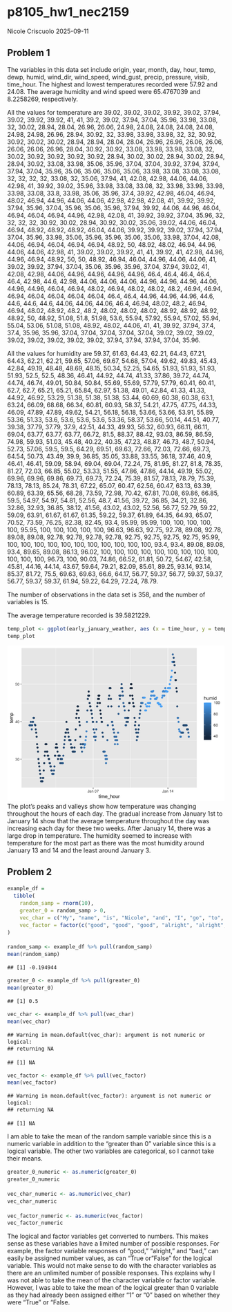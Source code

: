 p8105_hw1_nec2159
================
Nicole Criscuolo
2025-09-11

## Problem 1

The variables in this data set include origin, year, month, day, hour,
temp, dewp, humid, wind_dir, wind_speed, wind_gust, precip, pressure,
visib, time_hour. The highest and lowest temperatures recorded were
57.92 and 24.08. The average humidity and wind speed were 65.4767039 and
8.2258269, respectively.

All the values for temperature are 39.02, 39.02, 39.02, 39.92, 39.02,
37.94, 39.02, 39.92, 39.92, 41, 41, 39.2, 39.02, 37.94, 37.04, 35.96,
33.98, 33.08, 32, 30.02, 28.94, 28.04, 26.96, 26.06, 24.98, 24.08,
24.08, 24.08, 24.08, 24.98, 24.98, 26.96, 28.94, 30.92, 32, 33.98,
33.98, 33.98, 32, 32, 30.92, 30.92, 30.02, 30.02, 28.94, 28.94, 28.04,
28.04, 26.96, 26.96, 26.06, 26.06, 26.06, 26.06, 26.96, 28.04, 30.92,
30.92, 33.08, 33.98, 33.98, 33.08, 32, 30.02, 30.92, 30.92, 30.92,
30.92, 28.94, 30.02, 30.02, 28.94, 30.02, 28.94, 28.94, 30.92, 33.08,
33.98, 35.06, 35.96, 37.04, 37.04, 39.92, 37.94, 37.94, 37.94, 37.04,
35.96, 35.06, 35.06, 35.06, 35.06, 33.98, 33.08, 33.08, 33.08, 32, 32,
32, 32, 33.08, 32, 35.06, 37.94, 41, 42.08, 42.98, 44.06, 44.06, 42.98,
41, 39.92, 39.02, 35.96, 33.98, 33.08, 33.08, 32, 33.98, 33.98, 33.98,
33.98, 33.08, 33.8, 33.98, 35.06, 35.96, 37.4, 39.92, 42.98, 46.04,
46.94, 48.02, 46.94, 44.96, 44.06, 44.06, 42.98, 42.98, 42.08, 41,
39.92, 39.92, 37.94, 35.96, 37.04, 35.96, 35.06, 35.96, 37.94, 39.92,
44.06, 44.96, 46.04, 46.94, 46.04, 46.94, 44.96, 42.98, 42.08, 41,
39.92, 39.92, 37.04, 35.96, 32, 32, 32, 32, 30.92, 30.02, 28.94, 30.92,
30.02, 35.06, 39.02, 44.06, 46.04, 46.94, 48.92, 48.92, 48.92, 46.04,
44.06, 39.92, 39.92, 39.02, 37.94, 37.94, 37.04, 35.96, 33.98, 35.06,
35.96, 35.96, 35.06, 35.06, 33.98, 37.04, 42.08, 44.06, 46.94, 46.04,
46.94, 46.94, 48.92, 50, 48.92, 48.02, 46.94, 44.96, 44.06, 44.06,
42.98, 41, 39.02, 39.02, 39.92, 41, 41, 39.92, 41, 42.98, 44.96, 44.96,
46.94, 48.92, 50, 50, 48.92, 46.94, 46.04, 44.96, 44.06, 44.06, 41,
39.02, 39.92, 37.94, 37.04, 35.06, 35.96, 35.96, 37.04, 37.94, 39.02,
41, 42.08, 42.98, 44.06, 44.96, 44.96, 44.96, 44.96, 46.4, 46.4, 46.4,
46.4, 46.4, 42.98, 44.6, 42.98, 44.06, 44.06, 44.06, 44.96, 44.96,
44.96, 44.06, 44.96, 44.96, 46.04, 46.94, 48.02, 46.94, 48.02, 48.02,
48.2, 46.94, 46.94, 46.94, 46.04, 46.04, 46.04, 46.04, 46.4, 46.4,
44.96, 44.96, 44.96, 44.6, 44.6, 44.6, 44.6, 44.06, 44.06, 44.06, 46.4,
46.94, 48.02, 48.2, 46.94, 46.94, 48.02, 48.92, 48.2, 48.2, 48.02,
48.02, 48.02, 48.92, 48.92, 48.92, 48.92, 50, 48.92, 51.08, 51.8, 51.98,
53.6, 55.94, 57.92, 55.94, 57.02, 55.94, 55.04, 53.06, 51.08, 51.08,
48.92, 48.02, 44.06, 41, 41, 39.92, 37.94, 37.4, 37.4, 35.96, 35.96,
37.04, 37.04, 37.04, 37.04, 37.04, 39.02, 39.02, 39.02, 39.02, 39.02,
39.02, 39.02, 39.02, 37.94, 37.94, 37.94, 37.04, 35.96.

All the values for humidity are 59.37, 61.63, 64.43, 62.21, 64.43,
67.21, 64.43, 62.21, 62.21, 59.65, 57.06, 69.67, 54.68, 57.04, 49.62,
49.83, 45.43, 42.84, 49.19, 48.48, 48.69, 48.15, 50.34, 52.25, 54.65,
51.93, 51.93, 51.93, 51.93, 52.5, 52.5, 48.36, 46.41, 44.92, 44.74,
41.33, 37.86, 39.72, 44.74, 44.74, 46.74, 49.01, 50.84, 50.84, 55.69,
55.69, 57.79, 57.79, 60.41, 60.41, 62.7, 62.7, 65.21, 65.21, 65.84,
62.97, 51.38, 49.01, 42.84, 41.33, 41.33, 44.92, 46.92, 53.29, 51.38,
51.38, 51.38, 53.44, 60.69, 60.38, 60.38, 63.1, 63.24, 66.09, 68.68,
66.34, 60.81, 60.93, 58.37, 54.21, 47.75, 47.75, 44.33, 46.09, 47.89,
47.89, 49.62, 54.21, 56.18, 56.18, 53.66, 53.66, 53.91, 55.89, 53.36,
51.33, 53.6, 53.6, 53.6, 53.6, 53.36, 58.37, 53.66, 50.14, 44.51, 40.77,
39.38, 37.79, 37.79, 37.9, 42.51, 44.33, 49.93, 56.32, 60.93, 66.11,
66.11, 69.04, 63.77, 63.77, 63.77, 66.72, 81.5, 88.37, 88.42, 93.03,
86.59, 86.59, 74.98, 59.93, 51.03, 45.48, 40.22, 40.35, 47.23, 48.87,
46.73, 48.7, 50.94, 52.73, 57.06, 59.5, 59.5, 64.29, 69.51, 69.63,
72.66, 72.03, 72.66, 69.73, 64.54, 50.73, 43.49, 39.9, 36.85, 35.05,
33.88, 33.55, 36.18, 37.46, 40.9, 46.41, 46.41, 59.09, 58.94, 69.04,
69.04, 72.24, 75, 81.95, 81.27, 81.8, 78.35, 81.27, 72.03, 66.85, 55.02,
53.33, 51.55, 47.86, 47.86, 44.14, 49.19, 55.02, 69.96, 69.96, 69.86,
69.73, 69.73, 72.24, 75.39, 81.57, 78.13, 78.79, 75.39, 78.13, 78.13,
85.24, 78.31, 67.22, 65.07, 60.47, 62.56, 60.47, 63.13, 63.39, 60.89,
63.39, 65.56, 68.28, 73.59, 72.98, 70.42, 67.81, 70.08, 69.86, 66.85,
59.5, 54.97, 54.97, 54.81, 52.56, 48.7, 41.56, 39.72, 36.85, 34.21,
32.86, 32.86, 32.93, 36.85, 38.12, 41.56, 43.02, 43.02, 52.56, 56.77,
52.79, 59.22, 59.09, 63.91, 61.67, 61.67, 61.35, 59.22, 59.37, 61.89,
64.35, 64.93, 65.07, 70.52, 73.59, 76.25, 82.38, 82.45, 93.4, 95.99,
95.99, 100, 100, 100, 100, 100, 95.95, 100, 100, 100, 100, 100, 96.63,
96.63, 92.75, 92.78, 89.08, 92.78, 89.08, 89.08, 92.78, 92.78, 92.78,
92.78, 92.75, 92.75, 92.75, 92.75, 95.99, 100, 100, 100, 100, 100, 100,
100, 100, 100, 100, 100, 93.4, 93.4, 89.08, 89.08, 93.4, 89.65, 89.08,
86.13, 96.02, 100, 100, 100, 100, 100, 100, 100, 100, 100, 100, 100,
100, 96.73, 100, 90.03, 74.86, 66.52, 61.81, 50.72, 54.67, 42.58, 45.81,
44.16, 44.14, 43.67, 59.64, 79.21, 82.09, 85.61, 89.25, 93.14, 93.14,
85.37, 81.72, 75.5, 69.63, 69.63, 66.6, 64.17, 56.77, 59.37, 56.77,
59.37, 59.37, 56.77, 59.37, 59.37, 61.94, 59.22, 64.29, 72.24, 78.79.

The number of observations in the data set is 358, and the number of
variables is 15.

The average temperature recorded is 39.5821229.

``` r
temp_plot <- ggplot(early_january_weather, aes (x = time_hour, y = temp, color = humid)) + geom_point()
temp_plot
```

![](p8105_hw1_nec2159_files/figure-gfm/unnamed-chunk-2-1.png)<!-- -->
The plot’s peaks and valleys show how temperature was changing
throughout the hours of each day. The gradual increase from January 1st
to January 14 show that the average temperature throughout the day was
increasing each day for these two weeks. After January 14, there was a
large drop in temperature. The humidity seemed to increase with
temperature for the most part as there was the most humidity around
January 13 and 14 and the least around January 3.

## Problem 2

``` r
example_df = 
  tibble(
    random_samp = rnorm(10),
    greater_0 = random_samp > 0,
    vec_char = c("My", "name", "is", "Nicole", "and", "I", "go", "to", "Columbia", "University"),
    vec_factor = factor(c("good", "good", "good", "alright", "alright", "alright", "alright", "bad", "bad", "bad"))
)

random_samp <- example_df %>% pull(random_samp)
mean(random_samp)
```

    ## [1] -0.194944

``` r
greater_0 <- example_df %>% pull(greater_0)
mean(greater_0)
```

    ## [1] 0.5

``` r
vec_char <- example_df %>% pull(vec_char)
mean(vec_char)
```

    ## Warning in mean.default(vec_char): argument is not numeric or logical:
    ## returning NA

    ## [1] NA

``` r
vec_factor <- example_df %>% pull(vec_factor)
mean(vec_factor)
```

    ## Warning in mean.default(vec_factor): argument is not numeric or logical:
    ## returning NA

    ## [1] NA

I am able to take the mean of the random sample variable since this is a
numeric variable in addition to the “greater than 0” variable since this
is a logical variable. The other two variables are categorical, so I
cannot take their means.

``` r
greater_0_numeric <- as.numeric(greater_0)
greater_0_numeric

vec_char_numeric <- as.numeric(vec_char)
vec_char_numeric

vec_factor_numeric <- as.numeric(vec_factor)
vec_factor_numeric
```

The logical and factor variables get converted to numbers. This makes
sense as these variables have a limited number of possible responses.
For example, the factor variable responses of “good,” “alright,” and
“bad,” can easily be assigned number values, as can “True or”False” for
the logical variable. This would not make sense to do with the character
variables as there are an unlimited number of possible responses. This
explains why I was not able to take the mean of the character variable
or factor variable. However, I was able to take the mean of the logical
greater than 0 variable as they had already been assigned either “1” or
“0” based on whether they were “True” or “False.
